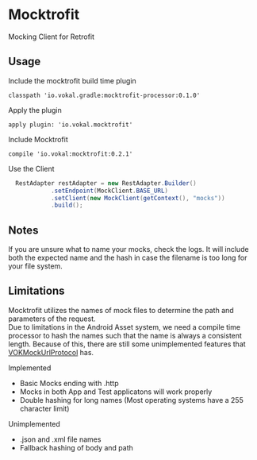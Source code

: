 Mocktrofit
==========

Mocking Client for Retrofit

Usage
-----

Include the mocktrofit build time plugin

```
classpath 'io.vokal.gradle:mocktrofit-processor:0.1.0'
```

Apply the plugin

```
apply plugin: 'io.vokal.mocktrofit'
```

Include Mocktrofit

```
compile 'io.vokal:mocktrofit:0.2.1'
```

Use the Client

```java
  RestAdapter restAdapter = new RestAdapter.Builder()
            .setEndpoint(MockClient.BASE_URL)
            .setClient(new MockClient(getContext(), "mocks"))
            .build();
```

Notes
----
If you are unsure what to name your mocks, check the logs.  It will include both the expected name and the hash in case the filename is too long for your file system.


Limitations
-----

Mocktrofit utilizes the names of mock files to determine the path and parameters of the request.  
Due to limitations in the Android Asset system, we need a compile time processor to hash the names such that the name is always a consistent length.
Because of this, there are still some unimplemented features that [VOKMockUrlProtocol](https://github.com/vokal/VOKMockUrlProtocol) has.

Implemented

 * Basic Mocks ending with .http
 * Mocks in both App and Test applicatons will work properly
 * Double hashing for long names (Most operating systems have a 255 character limit)

Unimplemented

 * .json and .xml file names
 * Fallback hashing of body and path

